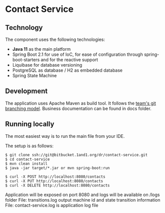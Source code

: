 # Contact Service


## Technology

The component uses the following technologies:
- **Java 11** as the main platform
- Spring Boot 2.1 for use of IoC, for ease of configuration through spring-boot-starters and for the reactive support
- Liquibase for database versioning
- PostgreSQL as database / H2 as embedded database
- Spring State Machine 
## Development

The application uses Apache Maven as build tool. It follows the [team's git branching model](http://domdocsbs01.ops.server.lan:7777/docs-domains-registration/Domains-Git-Branching-Model).
Business documentation can be found in docs folder.

## Running locally

The most easiest way is to run the main file from your IDE.

The setup is as follows:
```
$ git clone ssh://git@bitbucket.1and1.org/dr/contact-service.git
$ cd contact-service
$ mvn clean install
$ java -jar target/*.jar or mvn spring-boot:run

$ curl -X POST http://localhost:8080/contacts 
$ curl -X PUT http://localhost:8080/contacts
$ curl -X DELETE http://localhost:8080/contacts
```
Application will be exposed on port 8080 and logs will be available on /logs folder 
File: transitions.log output machine id and state transition information 
File: contact-service.log is application log file 


